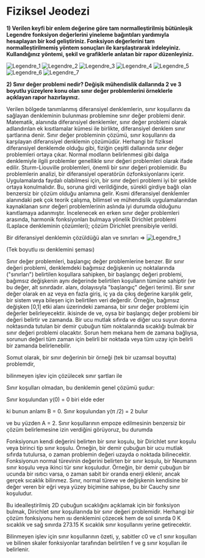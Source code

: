 # Fiziksel Jeodezi

 **1) Verilen keyfi bir enlem değerine göre tam normalleştirilmiş bütünleşik Legendre fonksiyon değerlerini yineleme bağıntıları yardımıyla hesaplayan bir kod geliştiriniz. Fonksiyon değerlerini tam normalleştirilmemiş yöntem sonuçları ile karşılaştırarak irdeleyiniz. Kullandığınız yöntemi, şekil ve grafiklerle anlatan bir rapor düzenleyiniz.**


![Legendre_1](https://i.imgur.com/1hnV9UI.png)
![Legendre_2](https://i.hizliresim.com/FPDEPH.png)
![Legendre_3](https://i.hizliresim.com/q6pzyD.png)
![Legendre_4](https://i.hizliresim.com/iZqZmp.png)
![Legendre_5](https://i.imgur.com/kWK9jrk.png)
![Legendre_6](https://i.hizliresim.com/fb6lY4.png)
![Legendre_7](https://i.imgur.com/foa21Gn.png)


 **2) Sınır değer problemi nedir? Değişik mühendislik dallarında 2 ve 3 boyutlu yüzeylere konu olan sınır değer problemlerini örneklerle açıklayan rapor hazırlayınız.**
 
 
Verilen bölgede tanımlanmış diferansiyel denklemlerin, sınır koşullarını da sağlayan denkleminin bulunması problemine sınır değer problemi denir.
Matematik, alanında diferansiyel denklemler, sınır değer problemi olarak adlandırılan ek kısıtlamalar kümesi ile birlikte, diferansiyel denklem sınır şartlarına denir. Sınır değer probleminin çözümü, sınır koşullarını da karşılayan diferansiyel denklemin çözümüdür.
Herhangi bir fiziksel diferansiyel denklemde olduğu gibi, fiziğin çeşitli dallarında sınır değer problemleri ortaya çıkar. Normal modların belirlenmesi gibi dalga denklemiyle ilgili problemler genellikle sınır değeri problemleri olarak ifade edilir. Sturm-Liouville problemleri, önemli bir sınır değeri problemidir. Bu problemlerin analizi, bir diferansiyel operatörün özfonksiyonlarını içerir.
Uygulamalarda faydalı olabilmesi için, bir sınır değeri problemi iyi bir şekilde ortaya konulmalıdır. Bu, soruna girdi verildiğinde, sürekli girdiye bağlı olan benzersiz bir çözüm olduğu anlamına gelir. Kısmi diferansiyel denklemler alanındaki pek çok teorik çalışma, bilimsel ve mühendislik uygulamalarından kaynaklanan sınır değeri problemlerinin aslında iyi durumda olduğunu kanıtlamaya adanmıştır.
İncelenecek en erken sınır değer problemleri arasında, harmonik fonksiyonları bulmaya yönelik Dirichlet problemi (Laplace denkleminin çözümleri); çözüm Dirichlet prensibiyle verildi.



Bir diferansiyel denklemin çözüldüğü alan ve sınırları => ![Legendre_1](https://i.imgur.com/6ZgtYSm.jpg)









(Tek boyutlu ısı denklemini şeması)

Sınır değer problemleri, başlangıç değer problemlerine benzer. Bir sınır değeri problemi, denklemdeki bağımsız değişkenin uç noktalarında ("sınırları") belirtilen koşullara sahipken, bir başlangıç değeri problemi, bağımsız değişkenin aynı değerinde belirtilen koşulların tümüne sahiptir (ve bu değer, alt sınırdadır. alanı, dolayısıyla "başlangıç" değeri terimi). Bir sınır değer olarak en az veya en fazla giriş, iç ya da çıkış değerine karşılık gelir, bir sistem veya bileşen için belirtilen veri değerdir.
Örneğin, bağımsız değişken [0,1] etki alanı üzerindeki zamansa, bir sınır değer problemi için değerler belirleyecektir. ikisinde de ve, oysa bir başlangıç değer problemi bir değeri belirtir ve zamanda.
Bir ucu mutlak sıfırda ve diğer ucu suyun donma noktasında tutulan bir demir çubuğun tüm noktalarında sıcaklığı bulmak bir sınır değeri problemi olacaktır.
Sorun hem mekana hem de zamana bağlıysa, sorunun değeri tüm zaman için belirli bir noktada veya tüm uzay için belirli bir zamanda belirlenebilir.

Somut olarak, bir sınır değerinin bir örneği (tek bir uzamsal boyutta) problemdir,



bilinmeyen işlev için çözülecek sınır şartları ile



Sınır koşulları olmadan, bu denklemin genel çözümü şudur: 



Sınır koşulundan y(0) = 0 biri elde eder




ki bunun anlamı B = 0. Sınır koşulundan y(π /2) = 2 bulur



ve bu yüzden A = 2. Sınır koşullarının empoze edilmesinin benzersiz bir çözüm belirlemesine izin verdiğini görüyoruz, bu durumda 



Fonksiyonun kendi değerini belirten bir sınır koşulu, bir Dirichlet sınır koşulu veya birinci tip sınır koşulu. Örneğin, bir demir çubuğun bir ucu mutlak sıfırda tutulursa, o zaman problemin değeri uzayda o noktada bilinecektir.
Fonksiyonun normal türevinin değerini belirten bir sınır koşulu, bir Neumann sınır koşulu veya ikinci tür sınır koşuludur. Örneğin, bir demir çubuğun bir ucunda bir ısıtıcı varsa, o zaman sabit bir oranda enerji eklenir, ancak gerçek sıcaklık bilinmez.
Sınır, normal türeve ve değişkenin kendisine bir değer veren bir eğri veya yüzey biçimine sahipse, bu bir Cauchy sınır koşuludur.








Bu idealleştirilmiş 2D çubuğun sıcaklığını açıklamak için bir fonksiyon bulmak, Dirichlet sınır koşullarında bir sınır değeri problemidir. Herhangi bir çözüm fonksiyonu hem ısı denklemini çözecek hem de sol sınırda 0 K sıcaklık ve sağ sınırda 273.15 K sıcaklık sınır koşullarını yerine getirecektir.










Bilinmeyen işlev için sınır koşullarının özeti, y, sabitler c0 ve c1 sınır koşulları ve bilinen skaler fonksiyonlar tarafından belirtilen f ve g sınır koşulları ile belirlenir. 
